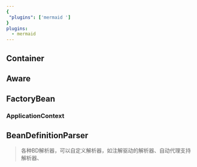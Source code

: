 ```yaml
---
{
 "plugins": ['mermaid ']
}
plugins:
  - mermaid
---
```


## Container

## Aware

## FactoryBean

### ApplicationContext

## BeanDefinitionParser

> 各种BD解析器，可以自定义解析器，如注解驱动的解析器、自动代理支持解析器、



